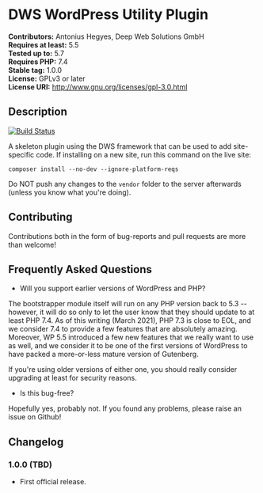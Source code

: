 # DWS WordPress Utility Plugin

**Contributors:** Antonius Hegyes, Deep Web Solutions GmbH  
**Requires at least:** 5.5  
**Tested up to:** 5.7  
**Requires PHP:** 7.4  
**Stable tag:** 1.0.0  
**License:** GPLv3 or later  
**License URI:** http://www.gnu.org/licenses/gpl-3.0.html  


## Description 

[![Build Status](https://travis-ci.com/deep-web-solutions/wordpress-plugins-utility.svg?branch=master)](https://travis-ci.com/deep-web-solutions/wordpress-plugins-utility)

A skeleton plugin using the DWS framework that can be used to add site-specific code. If installing on a new site, run this 
command on the live site:

`composer install --no-dev --ignore-platform-reqs`

Do NOT push any changes to the `vendor` folder to the server afterwards (unless you know what you're doing).


## Contributing 

Contributions both in the form of bug-reports and pull requests are more than welcome!


## Frequently Asked Questions 

- Will you support earlier versions of WordPress and PHP?

The bootstrapper module itself will run on any PHP version back to 5.3 -- however, it will do so only to let the user know
that they should update to at least PHP 7.4. As of this writing (March 2021), PHP 7.3 is close to EOL, and we consider 7.4
to provide a few features that are absolutely amazing. Moreover, WP 5.5 introduced a few new features that we really want
to use as well, and we consider it to be one of the first versions of WordPress to have packed a more-or-less mature version of Gutenberg.

If you're using older versions of either one, you should really consider upgrading at least for security reasons.

- Is this bug-free?

Hopefully yes, probably not. If you found any problems, please raise an issue on Github!


## Changelog 

### 1.0.0 (TBD) 
* First official release.
